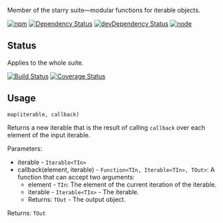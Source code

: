 Member of the starry suite—modular functions for iterable objects.

[![npm](https://img.shields.io/npm/v/starry.map.svg?style=flat-square)](https://www.npmjs.com/package/starry.map) [![Dependency Status](https://img.shields.io/david/starry.map.svg?style=flat-square)](https://david-dm.org/starry.map) [![devDependency Status](https://img.shields.io/david/dev/starry.map.svg?style=flat-square)](https://david-dm.org/starry.map#info=devDependencies) [![node](https://img.shields.io/node/v/starry.map.svg?style=flat-square)](https://nodejs.org/en/download/)

## Status

Applies to the whole suite.

[![Build Status](https://img.shields.io/travis/seangenabe/starry.svg?style=flat-square)](https://travis-ci.org/seangenabe/starry) [![Coverage Status](https://img.shields.io/coveralls/seangenabe/starry.svg?style=flat-square)](https://coveralls.io/github/seangenabe/starry)

## Usage

`map(iterable, callback)`

Returns a new iterable that is the result of calling `callback` over each element of the input iterable.

Parameters:
* iterable - `Iterable<TIn>`
* callback(element, iterable) - `Function<TIn, Iterable<TIn>, TOut>`: A function that can accept two arguments:
  * element - `TIn`: The element of the current iteration of the iterable.
  * iterable - `Iterable<TIn>` - The iterable.
  * Returns: `TOut` - The output object.

Returns: `TOut`


  